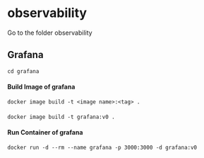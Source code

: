 # observability

Go to the folder observability
## Grafana
    cd grafana

#### Build Image of grafana
    docker image build -t <image name>:<tag> .  
####    
    docker image build -t grafana:v0 .

#### Run Container of grafana
    docker run -d --rm --name grafana -p 3000:3000 -d grafana:v0
